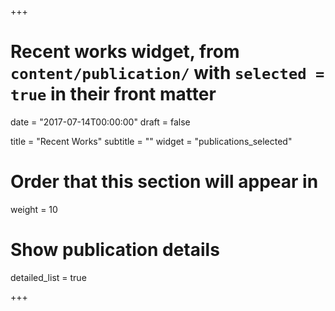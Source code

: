 +++
# Recent works widget, from `content/publication/` with `selected = true` in their front matter

date = "2017-07-14T00:00:00"
draft = false

title = "Recent Works"
subtitle = ""
widget = "publications_selected"

# Order that this section will appear in
weight = 10

# Show publication details
detailed_list = true

+++

